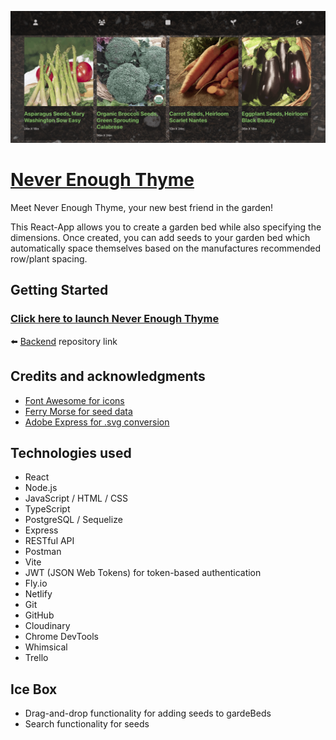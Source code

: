 ![Never Enough Thyme](/src/assets/Screenshot%202023-06-08%20at%2010.24.39%20PM.png)

# [Never Enough Thyme](https://never-enough-thyme.netlify.app/)
Meet Never Enough Thyme, your new best friend in the garden! 

This React-App allows you to create a garden bed while also specifying the dimensions. Once created, you can add seeds to your garden bed which automatically space themselves based on the manufactures recommended row/plant spacing.

## Getting Started

### [Click here to launch Never Enough Thyme](https://never-enough-thyme.netlify.app/)


⬅️  [Backend](https://github.com/Nswooten/never-enough-thyme-back-end) repository link

## Credits and acknowledgments
* [Font Awesome for icons](https://fontawesome.com/)
* [Ferry Morse for seed data](https://ferrymorse.com/collections/all-ferry-morse-seeds)
* [Adobe Express for .svg conversion](https://express.adobe.com/tools/convert-to-svg)


## Technologies used 
* React
* Node.js
* JavaScript / HTML / CSS
* TypeScript
* PostgreSQL / Sequelize
* Express
* RESTful API
* Postman
* Vite
* JWT (JSON Web Tokens) for token-based authentication
* Fly.io
* Netlify
* Git
* GitHub
* Cloudinary
* Chrome DevTools
* Whimsical
* Trello

## Ice Box 
* Drag-and-drop functionality for adding seeds to gardeBeds
* Search functionality for seeds
